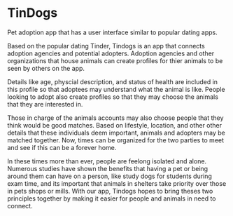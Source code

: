 # TinDogs
Pet adoption app that has a user interface similar to popular dating apps.

Based on the popular dating Tinder, Tindogs is an app that connects adoption agencies and potential adopters. Adoption agencies and other organizations that house animals can create profiles for thier animals to be seen by others on the app. 

Details like age, physcial description, and status of health are included in this profile so that adoptees may understand what the animal is like. People looking to adopt also create profiles so that they may choose the animals that they are interested in. 

Those in charge of the animals accounts may also choose people that they think would be good matches. Based on lifestyle, location, and other other details that these individuals deem important, animals and adopters may be matched together. Now, times can be organized for the two parties to meet and see if this can be a forever home.

In these times more than ever, people are feelong isolated and alone. Numerous studies have shown the benefits that having a pet or being around them can have on a person, like study dogs for students during exam time, and its important that animals in shelters take priority over those in pets shops or mills. With our app, Tindogs hopes to bring theses two principles together by making it easier for people and animals in need to connect.
